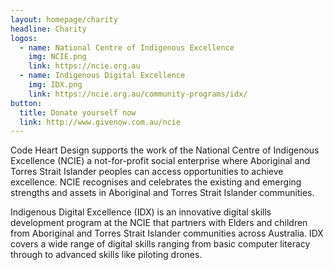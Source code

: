 ```yaml
---
layout: homepage/charity
headline: Charity
logos:
  - name: National Centre of Indigenous Excellence
    img: NCIE.png
    link: https://ncie.org.au
  - name: Indigenous Digital Excellence
    img: IDX.png
    link: https://ncie.org.au/community-programs/idx/
button:
  title: Donate yourself now
  link: http://www.givenow.com.au/ncie
---
```


Code Heart Design supports the work of the National Centre of Indigenous Excellence (NCIE) a not-for-profit social enterprise where Aboriginal and Torres Strait
Islander peoples can access opportunities to achieve excellence.
NCIE recognises and celebrates the existing and emerging strengths and assets in Aboriginal and Torres Strait Islander communities.

Indigenous Digital Excellence (IDX) is an innovative digital skills development program at the NCIE that partners with Elders and children from Aboriginal and
Torres Strait Islander communities across Australia.
IDX covers a wide range of digital skills ranging from basic computer literacy through to advanced skills like piloting drones.

